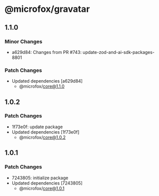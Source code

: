 # @microfox/gravatar

## 1.1.0

### Minor Changes

- a629d84: Changes from PR #743: update-zod-and-ai-sdk-packages-8801

### Patch Changes

- Updated dependencies [a629d84]
  - @microfox/core@1.1.0

## 1.0.2

### Patch Changes

- 1f73e0f: update package
- Updated dependencies [1f73e0f]
  - @microfox/core@1.0.2

## 1.0.1

### Patch Changes

- 7243805: initialize package
- Updated dependencies [7243805]
  - @microfox/core@1.0.1
